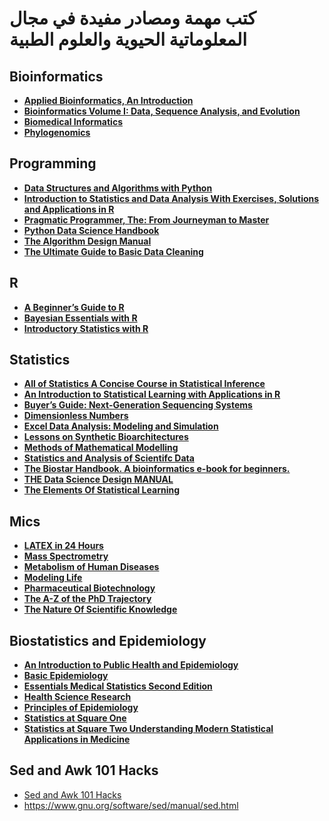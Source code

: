 # كتب مهمة ومصادر مفيدة في مجال المعلوماتية الحيوية والعلوم الطبية 
## Bioinformatics
- __[Applied Bioinformatics, An Introduction](https://drive.google.com/file/d/1c2Oij6dK7SmQtM2_lWsmQxD7ZDc3lFWh/view?usp=sharing)__
- __[Bioinformatics Volume I: Data, Sequence Analysis, and Evolution](https://drive.google.com/file/d/1zeNPC1Nx4qQ8AHDp30VRaRdm5h7jWh4R/view?usp=sharing)__
- __[Biomedical Informatics](https://drive.google.com/file/d/1-KtvsNyLaXVsdoAERbE9Vy8Ckn-ijEvH/view?usp=sharing)__
- __[Phylogenomics](https://drive.google.com/file/d/19WHAOUZLQRi5YdsG-aGf_UcCZmtfxy43/view?usp=sharing)__
## Programming 
- __[Data Structures and Algorithms with Python](https://drive.google.com/file/d/1cF0F33fKS5411NL-HxHHhm4S8rmGWaqh/view?usp=sharing)__
- __[Introduction to Statistics and Data Analysis With Exercises, Solutions and Applications in R](https://drive.google.com/file/d/1c6pRXlRgLXdHwVOjqjalAgeB2PYExM8e/view?usp=sharing)__
- __[Pragmatic Programmer, The: From Journeyman to Master](https://drive.google.com/file/d/12DObtdiH013OrKBqEYSc-8Ms_p4NCCx6/view?usp=sharing)__
- __[Python  Data Science Handbook](https://drive.google.com/file/d/1sy6yTNWvFxecuNmedeG8ZVNDJq-7Ly7Y/view?usp=sharing)__
- __[The Algorithm Design Manual](https://drive.google.com/file/d/1vtemwiILEf-oWE8Bn50iLA63wo3zZR9Q/view?usp=sharing)__
- __[The Ultimate Guide to Basic Data Cleaning](https://drive.google.com/file/d/1g2Lt8C08Yha_r2o4enr7kFf8edyoVv0Y/view?usp=sharing)__
## R
- __[A Beginner’s Guide to R](https://drive.google.com/file/d/1CSMujkR0XX66ENUSWVv7SYLzHQRrd-9L/view?usp=sharing)__
- __[Bayesian Essentials with R](https://drive.google.com/file/d/1cAitQTKzqEg_dxU9nf3adkqux_jiwsMB/view?usp=sharing)__
- __[Introductory Statistics with R](https://drive.google.com/file/d/1bwce_Avw_RQHunn4B6PdyBefkvjLOox2/view?usp=sharing)__
## Statistics
- __[All of Statistics A Concise Course in Statistical Inference](https://drive.google.com/file/d/1RtkdbfI1FnKkTI-FJfPAW9mnAf-fpyQv/view?usp=sharing)__
- __[An Introduction to Statistical Learning with Applications in R](https://drive.google.com/file/d/1YXhDt-85ujnnobSSxIDUUnmxb6XHP2RB/view?usp=sharing)__
- __[Buyer’s Guide: Next-Generation Sequencing Systems](https://drive.google.com/file/d/1gx1WcKcWJjOWkoGqZrFtz61_prPQQSUx/view?usp=sharing)__
- __[Dimensionless Numbers](https://drive.google.com/file/d/13zGror64VomDOuiQEOuVJjoy0q3otePU/view?usp=sharing)__
- __[Excel Data Analysis: Modeling and Simulation](https://drive.google.com/file/d/1XU06tzRpVkm8rWd7jP55WLnvKzCtIkxP/view?usp=sharing)__
- __[Lessons on Synthetic Bioarchitectures](https://drive.google.com/file/d/1PXsb-r1gfqShd1Y8qNsHZ_q-j3mymZVg/view?usp=sharing)__
- __[Methods of Mathematical Modelling](https://drive.google.com/file/d/1jGAX-WYdRbvI-I2gyf_ODQJTum5dZEr2/view?usp=sharing)__
- __[Statistics and Analysis of Scientifc Data](https://drive.google.com/file/d/13W6Z1lRzI7NBZGaatn9drXuJn9AfGsSd/view?usp=sharing)__
- __[The Biostar Handbook. A bioinformatics e-book for beginners.](https://drive.google.com/file/d/17A4AzWAKeVk0NFT3HGU-BoifsnlvYXbK/view?usp=sharing)__
- __[THE Data Science Design MANUAL](https://drive.google.com/file/d/1Y5OlsdjXRr9n3KUsW0r_PwlOV0ITmPZn/view?usp=sharing)__
- __[The Elements Of Statistical Learning](https://drive.google.com/file/d/1yLhiJDOAZ2RedzRC5eFpDMoggo4NmQBU/view?usp=sharing)__
## Mics
- __[LATEX in 24 Hours](https://drive.google.com/file/d/1EBigffoZk4GBey11Th9gQ3z-1kwpufvr/view?usp=sharing)__
- __[Mass Spectrometry](https://drive.google.com/file/d/1GhwNuTRERTQWEpM2H0sp98TNRXzp3jEb/view?usp=sharing)__
- __[Metabolism of Human Diseases](https://drive.google.com/file/d/1dCbnUSkmEZBLbqnRjYgH-VEMzfGwarJT/view?usp=sharing)__
- __[Modeling Life](https://drive.google.com/file/d/1oVWBETZd63XhppWbOZjjYg3EZ_VGrwF-/view?usp=sharing)__
- __[Pharmaceutical Biotechnology](https://drive.google.com/file/d/1Gxo5mD-1pNoy7DoZvNrLKnCOmDEpPsmO/view?usp=sharing)__
- __[The A-Z of the PhD Trajectory](https://drive.google.com/file/d/164cRNtjh-Dtnks72y9QqLeNB4ZtK29iL/view?usp=sharing)__
- __[The Nature Of Scientific Knowledge](https://drive.google.com/file/d/1koaStHhBi31JOhktKzarEnnyyLWmkTT1/view?usp=sharing)__
## Biostatistics and Epidemiology
- __[An Introduction to Public Health and Epidemiology](https://drive.google.com/file/d/1ZKcKBKfqcGPA6hgFgGhyczJmWOpkdHXD/view?usp=sharing)__
- __[Basic Epidemiology](https://drive.google.com/file/d/11SfezQlidU7Wew809J7Loen65G9VQmNT/view?usp=sharing)__
- __[Essentials Medical Statistics Second Edition](https://drive.google.com/file/d/1D4kKTSgJ5ZbMqL5dwf0DI_O4cHo0AmQR/view?usp=sharing)__
- __[Health Science Research](https://drive.google.com/file/d/1y9-XU0KdM7x7W-0fXkFsSnBj8k5fNpWv/view?usp=sharing)__
- __[Principles of Epidemiology](https://drive.google.com/file/d/1a7nvOYMMP-1HVN1g1AbZYQWkeTjeotMa/view?usp=sharing)__
- __[Statistics at Square One](https://drive.google.com/file/d/1UOeX52_UciLA2wH9KYQzU1C5liJsi97C/view?usp=sharing)__
- __[Statistics at Square Two Understanding Modern Statistical Applications in Medicine](https://drive.google.com/file/d/1kWOwA7UWgaPnJ7UytbQSljCjpgWzyIwv/view?usp=sharing)__
## Sed and Awk 101 Hacks
- [Sed and Awk 101 Hacks](https://sa1lib.org/book/3425693/2f9e50)
- https://www.gnu.org/software/sed/manual/sed.html
